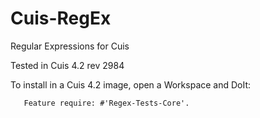 Cuis-RegEx
==========

Regular Expressions for Cuis

Tested in Cuis 4.2 rev 2984

To install in a Cuis 4.2 image, open a Workspace and DoIt:

````Smalltalk
   Feature require: #'Regex-Tests-Core'.
````

